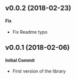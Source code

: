<a name="v0.0.2"></a>
## v0.0.2 (2018-02-23)

#### Fix

* Fix Readme typo

<a name="v0.0.1"></a>
## v0.0.1 (2018-02-06)

#### Initial Commit

* First version of the library
